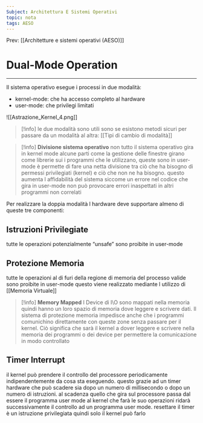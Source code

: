 ```yaml
---
Subject: Architettura E Sistemi Operativi
topic: nota
tags: AESO
---
```


Prev: [[Architetture e sistemi operativi (AESO)]]

# Dual-Mode Operation
---
Il sistema operativo esegue i processi  in due modalità:

- kernel-mode:  che ha accesso completo al hardware
- user-mode: che privilegi limitati

![[Astrazione_Kernel_4.png]]
> [!info]
> le due modalità sono utili sono se esistono metodi sicuri per passare da un modalità al altra: [[Tipi di cambio di modalità]]

>[!info] **Divisione sistema operativo**
non tutto il sistema operativo gira in kernel mode alcune parti come la gestione delle finestre girano come librerie sui i programmi che le utilizzano, queste sono in user-mode è permette di fare una netta divisione tra ciò che ha bisogno di permessi privilegiati (kernel) e ciò che non ne ha bisogno. questo aumenta l affidabilità del sistema siccome un errore nel codice che gira in user-mode non può provocare errori inaspettati in altri programmi non correlati

Per realizzare la doppia modalità l hardware deve supportare almeno di queste tre componenti:

## Istruzioni Privilegiate

 tutte le operazioni potenzialmente “unsafe”  sono proibite in user-mode

## Protezione Memoria

tutte le operazioni al di furi della regione di memoria del processo valide sono proibite in user-mode questo viene realizzato mediante l utilizzo di [[Memoria Virtuale]]


>[!info]  **Memory Mapped**
I Device di I\O sono mappati nella memoria quindi hanno un loro spazio di memoria dove leggere e scrivere dati. Il sistema di protezione memoria impedisce anche che i programmi comunichino direttamente con queste zone senza passare per il kernel. Ciò significa che sarà il kernel a dover leggere e scrivere nella memoria dei programmi o dei device per permettere la comunicazione in modo controllato

## Timer Interrupt

il kernel può prendere il controllo del processore periodicamente  indipendentemente da cosa sta eseguendo. questo grazie ad un timer hardware  che può scadere sia dopo un numero di millisecondo o dopo un numero di istruzioni. al scadenza quello che gira sul processore passa dal essere il programma user mode al kernel che farà le suo operazioni ridarà successivamente il controllo ad un programma user mode. resettare il timer è un istruzione privilegiata quindi solo il kernel può farlo
